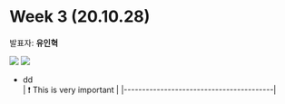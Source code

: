 # Week 3 (20.10.28)

발표자: **유인혁**

<img src="https://render.githubusercontent.com/render/math?math=e^{i \pi} = -1">

<img src="https://render.githubusercontent.com/render/math?math=p(w_1 , ..., w_n) = \prod ^{i=m} _{i=1} P(w_i | w1, ..., w _{i-1} \approx \prod ^{i=m} _{i=1} P(w_{i-n} | w1, ..., w _{i-1})">

- dd  
| :exclamation:  This is very important   |
|-----------------------------------------|